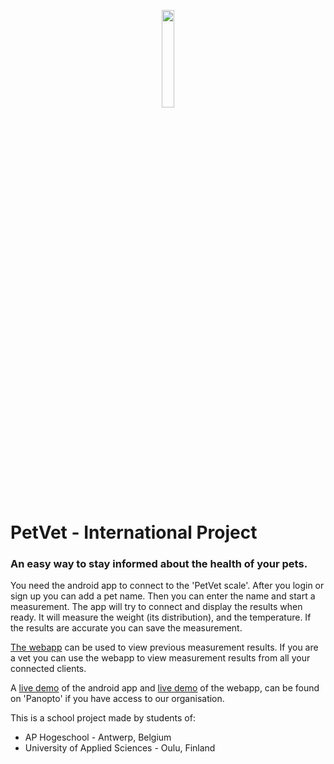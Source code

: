 <p align="center">
	<img src="https://cdn.discordapp.com/attachments/358283867368718368/677597139525959690/PetVet-Logo.png" width="20%" />
</p>

# PetVet - International Project

### An easy way to stay informed about the health of your pets.

You need the android app to connect to the 'PetVet scale'. After you login or sign up you can add a pet name. 
Then you can enter the name and start a measurement. The app will try to connect and display the results when ready.
It will measure the weight (its distribution), and the temperature. If the results are accurate you can save the measurement.

[The webapp](https://petvet-268116.web.app/) can be used to view previous measurement results.
If you are a vet you can use the webapp to view measurement results from all your connected clients.

A [live demo](https://ap.cloud.panopto.eu/Panopto/Pages/Viewer.aspx?id=0ec85a0f-d598-4ed0-a042-aba900d65575) of the android app and
[live demo](https://ap.cloud.panopto.eu/Panopto/Pages/Viewer.aspx?id=0ec85a0f-d598-4ed0-a042-aba900d65575) of the webapp, can be found on 'Panopto' if you have access to our organisation.


This is a school project made by students of:
-	AP Hogeschool - Antwerp, Belgium
-	University of Applied Sciences - Oulu, Finland